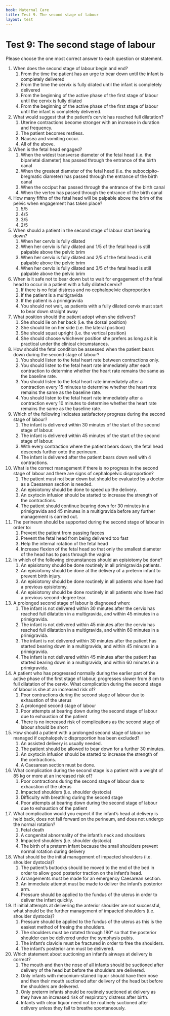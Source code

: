 ```yaml
---
book: Maternal Care
title: Test 9. The second stage of labour
layout: test
---
```


# Test 9: The second stage of labour

Please choose the one most correct answer to each question or statement.

1.	When does the second stage of labour begin and end?
	1.	From the time the patient has an urge to bear down until the infant is completely delivered
	1.	From the time the cervix is fully dilated until the infant is completely delivered
	1.	From the beginning of the active phase of the first stage of labour until the cervix is fully dilated
	1.	From the beginning of the active phase of the first stage of labour until the infant is completely delivered.
2.	What would suggest that the patient’s cervix has reached full dilatation?
	1.	Uterine contractions become stronger with an increase in duration and frequency.
	1.	The patient becomes restless.
	1.	Nausea and vomiting occur.
	1.	All of the above.
3.	When is the fetal head engaged?
	1.	When the widest transverse diameter of the fetal head (i.e. the biparietal diameter) has passed through the entrance of the birth canal
	1.	When the greatest diameter of the fetal head (i.e. the suboccipito-bregmatic diameter) has passed through the entrance of the birth canal
	1.	When the occiput has passed through the entrance of the birth canal
	1.	When the vertex has passed through the entrance of the birth canal
4.	How many fifths of the fetal head will be palpable above the brim of the pelvic when engagement has taken place?
	1.	5/5
	1.	4/5
	1.	3/5
	1.	2/5
5.	When should a patient in the second stage of labour start bearing down?
	1.	When her cervix is fully dilated
	1.	When her cervix is fully dilated and 1/5 of the fetal head is still palpable above the pelvic brim
	1.	When her cervix is fully dilated and 2/5 of the fetal head is still palpable above the pelvic brim
	1.	When her cervix is fully dilated and 3/5 of the fetal head is still palpable above the pelvic brim
6.	When is it safe not to bear down but to wait for engagement of the fetal head to occur in a patient with a fully dilated cervix?
	1.	If there is no fetal distress and no cephalopelvic disproportion
	1.	If the patient is a multigravida
	1.	If the patient is a primigravida
	1.	You should not wait, as patients with a fully dilated cervix must start to bear down straight away
7.	What position should the patient adopt when she delivers?
	1.	She should lie on her back (i.e. the dorsal position)
	1.	She should lie on her side (i.e. the lateral position)
	1.	She should squat upright (i.e. the vertical position)
	1.	She should choose whichever position she prefers as long as it is practical under the clinical circumstances.
8.	How should the fetal condition be assessed when the patient bears down during the second stage of labour?
	1.	You should listen to the fetal heart rate between contractions only.
	1.	You should listen to the fetal heart rate immediately after each contraction to determine whether the heart rate remains the same as the baseline rate.
	1.	You should listen to the fetal heart rate immediately after a contraction every 15 minutes to determine whether the heart rate remains the same as the baseline rate.
	1.	You should listen to the fetal heart rate immediately after a contraction every 10 minutes to determine whether the heart rate remains the same as the baseline rate.
9.	Which of the following indicates satisfactory progress during the second stage of labour?
	1.	The infant is delivered within 30 minutes of the start of the second stage of labour.
	1.	The infant is delivered within 45 minutes of the start of the second stage of labour.
	1.	With every contraction where the patient bears down, the fetal head descends further onto the perineum.
	1.	The infant is delivered after the patient bears down well with 4 contractions.
10.	What is the correct management if there is no progress in the second stage of labour and there are signs of cephalopelvic disproportion?
	1.	The patient must not bear down but should be evaluated by a doctor as a Caesarean section is needed.
	1.	An episiotomy should be done to speed up the delivery.
	1.	An oxytocin infusion should be started to increase the strength of the contractions.
	1.	The patient should continue bearing down for 30 minutes in a primigravida and 45 minutes in a multigravida before any further management is carried out.
11.	The perineum should be supported during the second stage of labour in order to:
	1.	Prevent the patient from passing faeces
	1.	Prevent the fetal head from being delivered too fast
	1.	Help the internal rotation of the fetal head
	1.	Increase flexion of the fetal head so that only the smallest diameter of the head has to pass through the vagina
12.	In which of the following circumstances should an episiotomy be done?
	1.	An episiotomy should be done routinely in all primigravida patients.
	1.	An episiotomy should be done at the delivery of a preterm infant to prevent birth injury.
	1.	An episiotomy should be done routinely in all patients who have had a previous episiotomy.
	1.	An episiotomy should be done routinely in all patients who have had a previous second-degree tear.
13.	A prolonged second stage of labour is diagnosed when:
	1.	The infant is not delivered within 30 minutes after the cervix has reached full dilatation in a multigravida, and within 45 minutes in a primigravida.
	1.	The infant is not delivered within 45 minutes after the cervix has reached full dilatation in a multigravida, and within 60 minutes in a primigravida.
	1.	The infant is not delivered within 30 minutes after the patient has started bearing down in a multigravida, and within 45 minutes in a primigravida.
	1.	The infant is not delivered within 45 minutes after the patient has started bearing down in a multigravida, and within 60 minutes in a primigravida.
14.	A patient who has progressed normally during the earlier part of the active phase of the first stage of labour, progresses slower from 8 cm to full dilatation of the cervix. What complication during the second stage of labour is she at an increased risk of?
	1.	Poor contractions during the second stage of labour due to exhaustion of the uterus
	1.	A prolonged second stage of labour
	1.	Poor attempts at bearing down during the second stage of labour due to exhaustion of the patient
	1.	There is no increased risk of complications as the second stage of labour should be short
15.	How should a patient with a prolonged second stage of labour be managed if cephalopelvic disproportion has been excluded?
	1.	An assisted delivery is usually needed.
	1.	The patient should be allowed to bear down for a further 30 minutes.
	1.	An oxytocin infusion should be started to increase the strength of the contractions.
	1.	A Caesarean section must be done.
16.	What complication during the second stage is a patient with a weight of 85 kg or more at an increased risk of?
	1.	Poor contractions during the second stage of labour due to exhaustion of the uterus
	1.	Impacted shoulders (i.e. shoulder dystocia)
	1.	Difficulty with breathing during the second stage
	1.	Poor attempts at bearing down during the second stage of labour due to exhaustion of the patient
17.	What complication would you expect if the infant’s head at delivery is held back, does not fall forward on the perineum, and does not undergo the normal rotation?
	1.	Fetal death
	1.	A congenital abnormality of the infant’s neck and shoulders
	1.	Impacted shoulders (i.e. shoulder dystocia)
	1.	The birth of a preterm infant because the small shoulders prevent normal rotation during delivery
18.	What should be the initial management of impacted shoulders (i.e. shoulder dystocia)?
	1.	The patient’s buttocks should be moved to the end of the bed in order to allow good posterior traction on the infant’s head.
	1.	Arrangements must be made for an emergency Caesarean section.
	1.	An immediate attempt must be made to deliver the infant’s posterior arm.
	1.	Pressure should be applied to the fundus of the uterus in order to deliver the infant quickly.
19.	If initial attempts at delivering the anterior shoulder are not successful, what should be the further management of impacted shoulders (i.e. shoulder dystocia)?
	1.	Pressure should be applied to the fundus of the uterus as this is the easiest method of freeing the shoulders.
	1.	The shoulders must be rotated through 180° so that the posterior shoulder can be delivered under the symphysis pubis.
	1.	The infant’s clavicle must be fractured in order to free the shoulders.
	1.	The infant’s posterior arm must be delivered. 
20.	Which statement about suctioning an infant’s airways at delivery is correct?
	1.	The mouth and then the nose of all infants should be suctioned after delivery of the head but before the shoulders are delivered.
	1.	Only infants with meconium-stained liquor should have their nose and then their mouth suctioned after delivery of the head but before the shoulders are delivered.
	1.	Only preterm infants should be routinely suctioned at delivery as they have an increased risk of respiratory distress after birth.
	1.	Infants with clear liquor need not be routinely suctioned after delivery unless they fail to breathe spontaneously.
